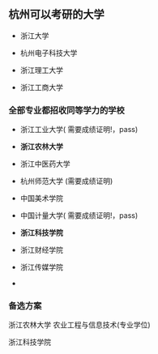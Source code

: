 ## 杭州可以考研的大学

* 浙江大学
* 杭州电子科技大学

* 浙江理工大学
* 浙江工商大学

### 全部专业都招收同等学力的学校
* 浙江工业大学( 需要成绩证明!，pass)
* **浙江农林大学**
* 浙江中医药大学
* 杭州师范大学 (需要成绩证明)

* 中国美术学院
* 中国计量大学( 需要成绩证明!，pass)
* **浙江科技学院** 
* 浙江财经学院
* 浙江传媒学院
*

### 备选方案

浙江农林大学
农业工程与信息技术(专业学位)

浙江科技学院

